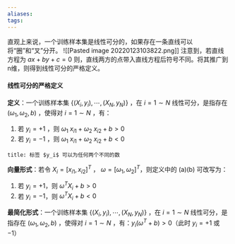 ```yaml
---
aliases: 
tags: 
---
```

直观上来说，一个训练样本集是线性可分的，如果存在一条直线可以将“圈”和“叉”分开。
![[Pasted image 20220123103822.png]]
注意到，若直线方程为 $ax+by+c=0$ 则，直线两方的点带入直线方程后符号不同。将其推广到n维，则得到线性可分的严格定义。

#### 线性可分的严格定义
**定义**：一个训练样本集 $\{(X_i, y_i),\cdots, (X_N, y_N)\}$ ，在 $i=1 \sim N$ 线性可分，是指存在 $(\omega_1, \omega_2, b)$ ，使得对 $i=1 \sim N$ ，有：
1. 若 $y_i = +1$ ，则 $\omega_1\ x_{i1} +\omega_2\ x_{i2} + b > 0$ 
2. 若 $y_i = -1$ ，则 $\omega_1\ x_{i1} + \omega_2\ x_{i2} +b <0$ 

```ad-note
title: 标签 $y_i$ 可以为任何两个不同的数
```

**向量形式**：若令 $X_i = [x_{i1}, x_{i2}]^T$ ， $\omega = [\omega_1, \omega_2]^T$，则定义中的 (a)(b) 可改写为：
1. 若 $y_i = +1$，则 $\omega^T X_i + b > 0$ 
2. 若 $y_i = -1$，则 $\omega^T X_i + b < 0$ 

**最简化形式**：一个训练样本集 $\{(X_i, y_i),\cdots, (X_N, y_N)\}$ ，在 $i=1 \sim N$ 线性可分，是指存在 $(\omega_1, \omega_2, b)$ ，使得对 $i=1 \sim N$ ，有：$y_i (\omega^T + b) > 0$（此时 $y_i = +1$ 或 $-1$）